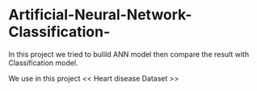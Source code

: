 # Artificial-Neural-Network-Classification-


In this project we tried to bulild ANN model then compare the result with Classification model. 

We use in this project << Heart disease Dataset >>

